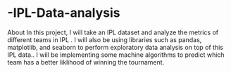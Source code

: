 # -IPL-Data-analysis
About
In this project, I will take an IPL dataset and analyze the metrics of different teams in IPL . I will also be using libraries such as pandas, matplotlib, and seaborn to perform exploratory data analysis on top of this IPL data.. I will be implementing some machine algorithms to predict which team has a better liklihood of winning the tournament.
